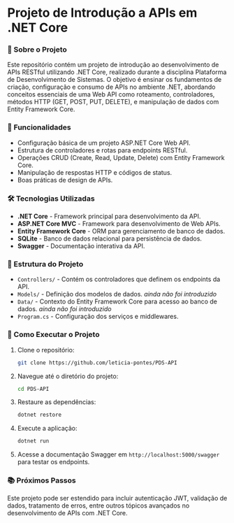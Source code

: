 ﻿# Projeto de Introdução a APIs em .NET Core

### 📜 Sobre o Projeto
Este repositório contém um projeto de introdução ao desenvolvimento de APIs RESTful utilizando .NET Core, realizado durante a disciplina Plataforma de Desenvolvimento de Sistemas. O objetivo é ensinar os fundamentos de criação, configuração e consumo de APIs no ambiente .NET, abordando conceitos essenciais de uma Web API como roteamento, controladores, métodos HTTP (GET, POST, PUT, DELETE), e manipulação de dados com Entity Framework Core.

### 🚀 Funcionalidades
- Configuração básica de um projeto ASP.NET Core Web API.
- Estrutura de controladores e rotas para endpoints RESTful.
- Operações CRUD (Create, Read, Update, Delete) com Entity Framework Core.
- Manipulação de respostas HTTP e códigos de status.
- Boas práticas de design de APIs.
  
### 🛠️ Tecnologias Utilizadas
- **.NET Core** - Framework principal para desenvolvimento da API.
- **ASP.NET Core MVC** - Framework para desenvolvimento de Web APIs.
- **Entity Framework Core** - ORM para gerenciamento de banco de dados.
- **SQLite** - Banco de dados relacional para persistência de dados.
- **Swagger** - Documentação interativa da API.

### 📂 Estrutura do Projeto
- `Controllers/` - Contém os controladores que definem os endpoints da API.
- `Models/` - Definição dos modelos de dados. *ainda não foi introduzido*
- `Data/` - Contexto do Entity Framework Core para acesso ao banco de dados. *ainda não foi introduzido*
- `Program.cs` - Configuração dos serviços e middlewares.

### 🔧 Como Executar o Projeto
1. Clone o repositório:
   ```bash
   git clone https://github.com/leticia-pontes/PDS-API
   ```
2. Navegue até o diretório do projeto:
   ```bash
   cd PDS-API
   ```
3. Restaure as dependências:
   ```bash
   dotnet restore
   ```
4. Execute a aplicação:
   ```bash
   dotnet run
   ```
5. Acesse a documentação Swagger em `http://localhost:5000/swagger` para testar os endpoints.

### 📚 Próximos Passos
Este projeto pode ser estendido para incluir autenticação JWT, validação de dados, tratamento de erros, entre outros tópicos avançados no desenvolvimento de APIs com .NET Core.
